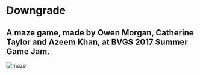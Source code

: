 # Downgrade

## A maze game, made by Owen Morgan, Catherine Taylor and Azeem Khan, at BVGS 2017 Summer Game Jam.

![maze](https://github.com/omorgan7/Downgrade/blob/master/maze.gif)
